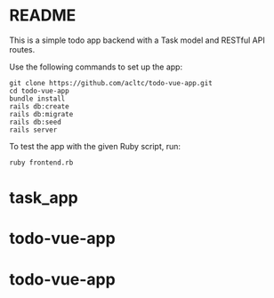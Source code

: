 # README

This is a simple todo app backend with a Task model and RESTful API routes.

Use the following commands to set up the app:
```
git clone https://github.com/acltc/todo-vue-app.git
cd todo-vue-app
bundle install
rails db:create
rails db:migrate
rails db:seed
rails server
```

To test the app with the given Ruby script, run:
```
ruby frontend.rb
```
# task_app
# todo-vue-app
# todo-vue-app
